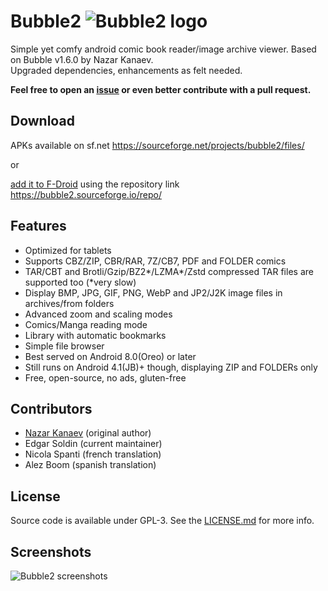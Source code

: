 # Bubble2        ![Bubble2 logo](https://raw.githubusercontent.com/edeso/bubble2/master/art/icon-2022.svg)

Simple yet comfy android comic book reader/image archive viewer. Based on Bubble v1.6.0 by Nazar Kanaev.<br>
Upgraded dependencies, enhancements as felt needed. 

**Feel free to open an [issue](https://github.com/edeso/bubble2/issues) or even better contribute with a pull request.**

## Download

APKs available on sf.net https://sourceforge.net/projects/bubble2/files/

or

[add it to F-Droid](https://f-droid.org/en/tutorials/add-repo/) using the repository link https://bubble2.sourceforge.io/repo/

## Features

* Optimized for tablets
* Supports CBZ/ZIP, CBR/RAR, 7Z/CB7, PDF and FOLDER comics
* TAR/CBT and Brotli/Gzip/BZ2*/LZMA*/Zstd compressed TAR files are supported too (*very slow)
* Display BMP, JPG, GIF, PNG, WebP and JP2/J2K image files in archives/from folders
* Advanced zoom and scaling modes
* Comics/Manga reading mode
* Library with automatic bookmarks
* Simple file browser
* Best served on Android 8.0(Oreo) or later
* Still runs on Android 4.1(JB)+ though, displaying ZIP and FOLDERs only
* Free, open-source, no ads, gluten-free

## Contributors

* [Nazar Kanaev](https://github.com/nkanaev) (original author)
* Edgar Soldin (current maintainer)
* Nicola Spanti (french translation)
* Alez Boom (spanish translation)

## License

Source code is available under GPL-3. See the [LICENSE.md](https://github.com/edeso/bubble2/blob/master/LICENSE.md)  for more info.

## Screenshots

![Bubble2 screenshots](https://github.com/edeso/bubble2/blob/master/art/promo.jpg?raw=true)
